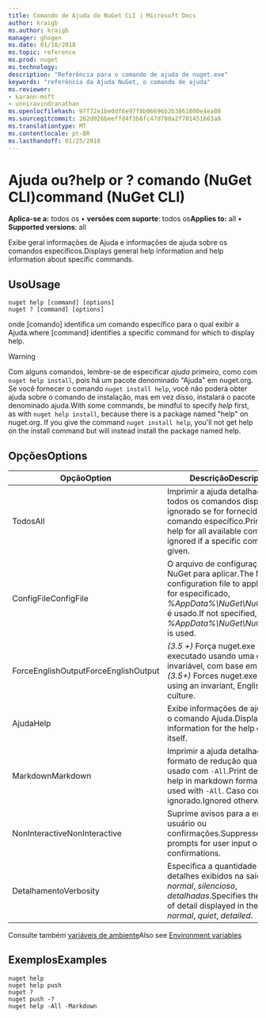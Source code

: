 ```yaml
---
title: Comando de Ajuda do NuGet CLI | Microsoft Docs
author: kraigb
ms.author: kraigb
manager: ghogen
ms.date: 01/18/2018
ms.topic: reference
ms.prod: nuget
ms.technology: 
description: "Referência para o comando de ajuda de nuget.exe"
keywords: "referência da Ajuda NuGet, o comando de ajuda"
ms.reviewer:
- karann-msft
- unniravindranathan
ms.openlocfilehash: 97f72e1be0df6e97f8b06696b2b3861800e4ea08
ms.sourcegitcommit: 262d026beeffd4f3b6fc47d780a2f701451663a8
ms.translationtype: MT
ms.contentlocale: pt-BR
ms.lasthandoff: 01/25/2018
---
```

# <a name="help-or--command-nuget-cli"></a><span data-ttu-id="0e962-104">Ajuda ou?</span><span class="sxs-lookup"><span data-stu-id="0e962-104">help or ?</span></span> <span data-ttu-id="0e962-105">comando (NuGet CLI)</span><span class="sxs-lookup"><span data-stu-id="0e962-105">command (NuGet CLI)</span></span>

<span data-ttu-id="0e962-106">**Aplica-se a:** todos os &bullet; **versões com suporte**: todos os</span><span class="sxs-lookup"><span data-stu-id="0e962-106">**Applies to:** all &bullet; **Supported versions**: all</span></span>

<span data-ttu-id="0e962-107">Exibe geral informações de Ajuda e informações de ajuda sobre os comandos específicos.</span><span class="sxs-lookup"><span data-stu-id="0e962-107">Displays general help information and help information about specific commands.</span></span>

## <a name="usage"></a><span data-ttu-id="0e962-108">Uso</span><span class="sxs-lookup"><span data-stu-id="0e962-108">Usage</span></span>

```cli
nuget help [command] [options]
nuget ? [command] [options]
```

<span data-ttu-id="0e962-109">onde [comando] identifica um comando específico para o qual exibir a Ajuda.</span><span class="sxs-lookup"><span data-stu-id="0e962-109">where [command] identifies a specific command for which to display help.</span></span>

> [!Warning]
> <span data-ttu-id="0e962-110">Com alguns comandos, lembre-se de especificar *ajuda* primeiro, como com `nuget help install`, pois há um pacote denominado "Ajuda" em nuget.org. Se você fornecer o comando `nuget install help`, você não poderá obter ajuda sobre o comando de instalação, mas em vez disso, instalará o pacote denominado ajuda.</span><span class="sxs-lookup"><span data-stu-id="0e962-110">With some commands, be mindful to specify *help* first, as with `nuget help install`, because there is a package named "help" on nuget.org. If you give the command `nuget install help`, you'll not get help on the install command but will instead install the package named help.</span></span>

## <a name="options"></a><span data-ttu-id="0e962-111">Opções</span><span class="sxs-lookup"><span data-stu-id="0e962-111">Options</span></span>

| <span data-ttu-id="0e962-112">Opção</span><span class="sxs-lookup"><span data-stu-id="0e962-112">Option</span></span> | <span data-ttu-id="0e962-113">Descrição</span><span class="sxs-lookup"><span data-stu-id="0e962-113">Description</span></span> |
| --- | --- |
| <span data-ttu-id="0e962-114">Todos</span><span class="sxs-lookup"><span data-stu-id="0e962-114">All</span></span> | <span data-ttu-id="0e962-115">Imprimir a ajuda detalhada para todos os comandos disponíveis; ignorado se for fornecido um comando específico.</span><span class="sxs-lookup"><span data-stu-id="0e962-115">Print detailed help for all available commands; ignored if a specific command is given.</span></span> |
| <span data-ttu-id="0e962-116">ConfigFile</span><span class="sxs-lookup"><span data-stu-id="0e962-116">ConfigFile</span></span> | <span data-ttu-id="0e962-117">O arquivo de configuração do NuGet para aplicar.</span><span class="sxs-lookup"><span data-stu-id="0e962-117">The NuGet configuration file to apply.</span></span> <span data-ttu-id="0e962-118">Se não for especificado, *%AppData%\NuGet\NuGet.Config* é usado.</span><span class="sxs-lookup"><span data-stu-id="0e962-118">If not specified, *%AppData%\NuGet\NuGet.Config* is used.</span></span> |
| <span data-ttu-id="0e962-119">ForceEnglishOutput</span><span class="sxs-lookup"><span data-stu-id="0e962-119">ForceEnglishOutput</span></span> | <span data-ttu-id="0e962-120">*(3.5 +)*  Força nuget.exe para ser executado usando uma cultura invariável, com base em inglês.</span><span class="sxs-lookup"><span data-stu-id="0e962-120">*(3.5+)* Forces nuget.exe to run using an invariant, English-based culture.</span></span> |
| <span data-ttu-id="0e962-121">Ajuda</span><span class="sxs-lookup"><span data-stu-id="0e962-121">Help</span></span> | <span data-ttu-id="0e962-122">Exibe informações de ajuda para o comando Ajuda.</span><span class="sxs-lookup"><span data-stu-id="0e962-122">Displays help information for the help command itself.</span></span> |
| <span data-ttu-id="0e962-123">Markdown</span><span class="sxs-lookup"><span data-stu-id="0e962-123">Markdown</span></span> | <span data-ttu-id="0e962-124">Imprimir a ajuda detalhada no formato de redução quando usado com `-All`.</span><span class="sxs-lookup"><span data-stu-id="0e962-124">Print detailed help in markdown format when used with `-All`.</span></span> <span data-ttu-id="0e962-125">Caso contrário é ignorado.</span><span class="sxs-lookup"><span data-stu-id="0e962-125">Ignored otherwise.</span></span> |
| <span data-ttu-id="0e962-126">NonInteractive</span><span class="sxs-lookup"><span data-stu-id="0e962-126">NonInteractive</span></span> | <span data-ttu-id="0e962-127">Suprime avisos para a entrada do usuário ou confirmações.</span><span class="sxs-lookup"><span data-stu-id="0e962-127">Suppresses prompts for user input or confirmations.</span></span> |
| <span data-ttu-id="0e962-128">Detalhamento</span><span class="sxs-lookup"><span data-stu-id="0e962-128">Verbosity</span></span> | <span data-ttu-id="0e962-129">Especifica a quantidade de detalhes exibidos na saída: *normal*, *silencioso*, *detalhadas*.</span><span class="sxs-lookup"><span data-stu-id="0e962-129">Specifies the amount of detail displayed in the output: *normal*, *quiet*, *detailed*.</span></span> |

<span data-ttu-id="0e962-130">Consulte também [variáveis de ambiente](cli-ref-environment-variables.md)</span><span class="sxs-lookup"><span data-stu-id="0e962-130">Also see [Environment variables](cli-ref-environment-variables.md)</span></span>

## <a name="examples"></a><span data-ttu-id="0e962-131">Exemplos</span><span class="sxs-lookup"><span data-stu-id="0e962-131">Examples</span></span>

```cli
nuget help
nuget help push
nuget ?
nuget push -?
nuget help -All -Markdown
```
